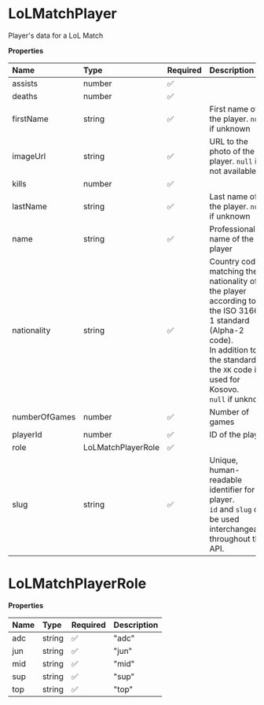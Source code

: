 # LoLMatchPlayer

Player's data for a LoL Match

**Properties**

| Name          | Type               | Required | Description                                                                                                                                                                                         |
| :------------ | :----------------- | :------- | :-------------------------------------------------------------------------------------------------------------------------------------------------------------------------------------------------- |
| assists       | number             | ✅       |                                                                                                                                                                                                     |
| deaths        | number             | ✅       |                                                                                                                                                                                                     |
| firstName     | string             | ✅       | First name of the player. `null` if unknown                                                                                                                                                         |
| imageUrl      | string             | ✅       | URL to the photo of the player. `null` if not available.                                                                                                                                            |
| kills         | number             | ✅       |                                                                                                                                                                                                     |
| lastName      | string             | ✅       | Last name of the player. `null` if unknown                                                                                                                                                          |
| name          | string             | ✅       | Professional name of the player                                                                                                                                                                     |
| nationality   | string             | ✅       | Country code matching the nationality of the player according to the ISO 3166-1 standard (Alpha-2 code). <br/>In addition to the standard, the `XK` code is used for Kosovo. <br/>`null` if unknown |
| numberOfGames | number             | ✅       | Number of games                                                                                                                                                                                     |
| playerId      | number             | ✅       | ID of the player                                                                                                                                                                                    |
| role          | LoLMatchPlayerRole | ✅       |                                                                                                                                                                                                     |
| slug          | string             | ✅       | Unique, human-readable identifier for the player. <br/>`id` and `slug` can be used interchangeably throughout the API.                                                                              |

# LoLMatchPlayerRole

**Properties**

| Name | Type   | Required | Description |
| :--- | :----- | :------- | :---------- |
| adc  | string | ✅       | "adc"       |
| jun  | string | ✅       | "jun"       |
| mid  | string | ✅       | "mid"       |
| sup  | string | ✅       | "sup"       |
| top  | string | ✅       | "top"       |

<!-- This file was generated by liblab | https://liblab.com/ -->
